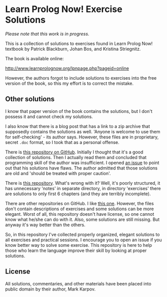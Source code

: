 # Learn Prolog Now! Exercise Solutions

*Please note that this work is in progress.*

This is a collection of solutions to exercises found in Learn Prolog Now!
textbook by Patrick Blackburn, Johan Bos, and Kristina Striegnitz.

The book is available online:

http://www.learnprolognow.org/lpnpage.php?pageid=online

However, the authors forgot to include solutions to exercises into the free
version of the book, so this my effort is to correct the mistake.

## Other solutions

I know that paper version of the book contains the solutions, but I don't
possess it and cannot check my solutions.

I also know that there is a blog post that has a link to a zip archive that
supposedly contains the solutions as well. 'Anyone is welcome to use them
for self-checking' - its author says. However, these files are in
proprietary, secret `.doc` format, so I took that as a personal offense.

There is [this repository on
GitHub](https://github.com/dragonwasrobot/learn-prolog-now-exercises). Initially
I thought that it's a good collection of solutions. Then I actually read
them and concluded that programming skill of the author was insufficient. I
opened [an
issue](https://github.com/dragonwasrobot/learn-prolog-now-exercises/issues/4)
to point out that his solutions have flaws. The author admitted that those
solutions are old and 'should be treated with proper caution'.

There is [this
repository](https://github.com/lorenzo-stoakes/learn-prolog-now). What's
wrong with it? Well, it's poorly structured, it has unnecessary 'notes' in
separate directory, in directory 'exercises' there are solutions to only
first 6 chapters (and they are terribly incomplete).

There are other repositories on GitHub. I like [this
one](https://github.com/EPadronU/learn-prolog-now). However, the files don't
contain descriptions of exercises and some solutions can be more
elegant. Worst of all, this repository doesn't have license, so one cannot
know what he/she can do with it. Also, some solutions are still missing. But
anyway it's way better than the others.

So, in this repository I've collected properly organized, elegant solutions
to all exercises and practical sessions. I encourage you to open an issue if
you know better way to solve some exercise. This repository is here to help
those who learn the language improve their skill by looking at proper
solutions.

## License

All solutions, commentaries, and other materials have been placed into
public domain by their author, Mark Karpov.
